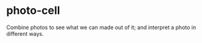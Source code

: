 # photo-cell
Combine photos to see what we can made out of it; and interpret a photo in different ways.
